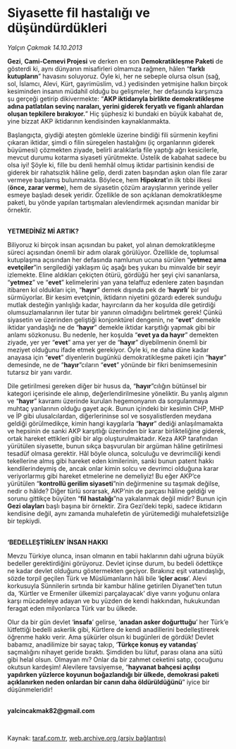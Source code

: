 # Siyasette fil hastalığı ve düşündürdükleri

*Yalçın Çakmak 14.10.2013*

<div class="yazi"><p><b>Gezi</b>, <b>Cami-Cemevi Projesi</b> ve derken en son <b>Demokratikleşme Paketi</b> de gösterdi ki, aynı dünyanın misafirleri olmamıza rağmen, hâlen “<b>farklı kutupların</b>” havasını soluyoruz. Öyle ki, her ne sebeple olursa olsun (sağ, sol, İslamcı, Alevi, Kürt, gayrimüslim, vd.) yedisinden yetmişine halkın birçok kesiminden insanın müdahil olduğu bu gelişmeler, her defasında karşımıza şu gerçeği getirip dikivermekte: “<b>AKP iktidarıyla birlikte demokratikleşme adına patlatılan sevinç naraları, yerini giderek feryatlı ve figanlı ahlardan oluşan tepkilere bırakıyor.</b>” Hiç şüphesiz ki bundaki en büyük kabahat de, yine bizzat AKP iktidarının kendisinden kaynaklanmakta.</p>
<p>Başlangıçta, giydiği ateşten gömlekle üzerine bindiği fili sürmenin keyfini çıkaran iktidar, şimdi o filin süregelen hastalığını (iç organlarının giderek büyümesi) çözmekten ziyade, belirli aralıklarla file yaptığı ağrı kesicilerle, mevcut durumu kotarma siyaseti yürütmekte. Üstelik de kabahat sadece bu olsa iyi! Şöyle ki, fille bu denli hemhâl olmuş iktidar partisinin kendisi de giderek bir rahatsızlık hâline gelip, derdi zaten başından aşkın olan file zarar vermeye başlamış bulunmakta. Böylece, hem <b>Hipokrat</b>’ın ilk tıbbi ilkesi (<b>önce, zarar verme</b>), hem de siyasetin çözüm arayışlarının yerinde yeller esmeye başladı desek yeridir. Özellikle de son açıklanan demokratikleşme paketi, bu yönde yapılan tartışmaları alevlendirmek açısından manidar bir örnektir.</p>
<p><b><br/>YETMEDİNİZ Mİ ARTIK?</b></p>
<p>Biliyoruz ki birçok insan açısından bu paket, yol alınan demokratikleşme süreci açısından önemli bir adım olarak görülüyor. Özellikle de, toplumsal kutuplaşma açısından her defasında namlunun ucuna sürülen “<b>yetmez ama evetçiler</b>”in sergilediği yaklaşım üç aşağı beş yukarı bu minvalde bir seyir izlemekte. Eline aldıkları çekiçten ötürü, gördüğü her şeyi çivi sananlarsa, “<b>yetmez</b>” ve “<b>evet</b>” kelimelerini yan yana telaffuz edenlere zaten başından itibaren kıl oldukları için, “<b>hayır</b>” demek dışında pek de ‘<b>hayırlı</b>’ bir yol sürmüyorlar. Bir kesim evetçinin, iktidarın niyetini gözardı ederek sunduğu mutlak desteğin yanlışlığı kadar, hayırcıların da her koşulda dile getirdiği olumsuzlamalarının iler tutar bir yanının olmadığını belirtmek gerek! Çünkü siyasetin ve üzerinden geliştiği konjonktürel dengenin, ne “<b>evet</b>” demekle iktidar yandaşlığı ne de “<b>hayır</b>” demekle iktidar karşıtlığı yapmak gibi bir anlamı sözkonusu. Bu nedenle, her koşulda “<b>evet ya da hayır</b>” demekten ziyade, yer yer “<b>evet</b>” ama yer yer de “<b>hayır</b>” diyebilmenin önemli bir meziyet olduğunu ifade etmek gerekiyor. Öyle ki, ne daha düne kadar anayasa için “<b>evet</b>” diyenlerin bugünkü demokratikleşme paketi için “<b>hayır</b>” demesinde, ne de “<b>hayır</b>”cıların “<b>evet</b>” yönünde bir fikri benimsemesinin tutarsız bir yanı vardır.</p>
<p>Dile getirilmesi gereken diğer bir husus da, “<b>hayır</b>”cılığın bütünsel bir kategori içerisinde ele alınıp, değerlendirilmesine yöneliktir. Bu yanlış algının ve “<b>hayır</b>” kavramı üzerinde kurulan hegemonyanın da sorgulanmaya muhtaç yanlarının olduğu gayet açık. Bunun içindeki bir kesimin CHP, MHP ve İP gibi ulusalcılardan, diğerlerininse sol ve sosyalistlerden meydana geldiği görülmedikçe, kimin hangi kaygılarla “<b>hayır</b>” dediği anlaşılmamakta ve hepsinin de sanki AKP karşıtlığı üzerinden bir karar birlikteliğine giderek, ortak hareket ettikleri gibi bir algı oluşturulmaktadır. Keza AKP tarafından yürütülen siyasette, bunun sıkça başvurulan bir argüman hâline getirilmesi tesadüf olmasa gerektir. Hâl böyle olunca, solculuğu ve devrimciliği kendi tekellerine almış gibi hareket eden kimilerinin, sanki bunun patent hakkı kendilerindeymiş de, ancak onlar kimin solcu ve devrimci olduğuna karar veriyorlarmış gibi hareket etmelerine ne demeliyiz! Bu eğer AKP’ce yürütülen “<b>kontrollü gerilim siyaseti</b>”nin değirmenine su taşımak değilse, nedir o hâlde? Diğer türlü sorarsak, AKP’nin de parçası hâline geldiği ve sorunu gittikçe büyüten “<b>fil hastalığı</b>”na yakalanmak değil midir? Bunun için <b>Gezi olayları</b> başlı başına bir örnektir. Zira Gezi’deki tepki, sadece iktidarın kendisine değil, aynı zamanda muhalefetin de yürütemediği muhalefetsizliğe bir tepkiydi.</p>
<p><b><br/>‘BEDELLEŞTİRİLEN’ İNSAN HAKKI</b></p>
<p>Mevzu Türkiye olunca, insan olmanın en tabii haklarının dahi uğruna büyük bedeller gerektirdiğini görüyoruz. Devlet içinse durum, bu bedeli ödettikçe ne kadar devlet olduğunu göstermekten geçiyor. Bırakınız eşit vatandaşlığı, sözde torpil geçilen Türk ve Müslümanların hâli bile ‘<b>içler acısı</b>’. Alevi korkusuyla Sünnilerin sırtında bir kambur hâline getirilen Diyanet’ten tutun da, ‘Kürtler ve Ermeniler ülkemizi parçalayacak’ diye varını yoğunu onlara karşı mücadeleye adayan ve bu yüzden de kendi hakkından, hukukundan feragat eden milyonlarca Türk var bu ülkede.</p>
<p>Olur da bir gün devlet ‘<b>insafa</b>’ gelirse, ‘<b>anadan asker doğurttuğu</b>’ her Türk’e lütfettiği bedelli askerlik gibi, Kürtlere de kendi anadillerini bedelleştirerek öğrenme hakkı verir. Ama şükürler olsun ki bugünleri de gördük! Devlet babamız, anadilimize bir sayaç takıp, ‘<b>Türkçe konuş ey vatandaş</b>’ saçmalığını nihayet geride bıraktı. Şimdiden bu lütuf, parası olana ana sütü gibi helal olsun. Olmayan mı? Onlar da bir zahmet ceketini satıp, çocuğunu okutsun kardeşim! Alevilere tavsiyemse, “<b>hayvanat bahçesi açılışı yapılırken yüzlerce koyunun boğazlandığı bir ülkede, demokrasi paketi açıklanırken neden onlardan bir canın daha öldürüldüğünü</b>” iyice bir düşünmeleridir!</p><b>
<p><br/>yalcincakmak82@gmail.com</p>
<p></p></b> 
</div>

Kaynak: [taraf.com.tr](http://www.taraf.com.tr:80/yalcin-cakmak/makale-siyasette-fil-hastaligi-ve-dusundurdukleri.htm), [web.archive.org (arşiv bağlantısı)](http://web.archive.org/web/20131016022134/http://www.taraf.com.tr:80/yalcin-cakmak/makale-siyasette-fil-hastaligi-ve-dusundurdukleri.htm)
